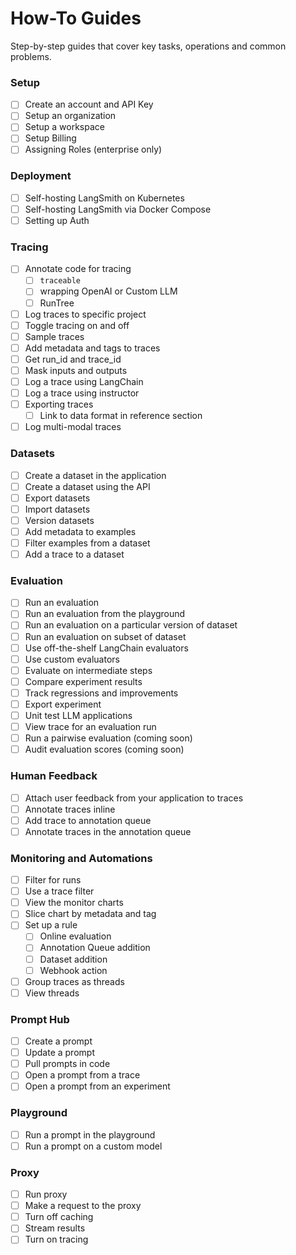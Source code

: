 # How-To Guides

Step-by-step guides that cover key tasks, operations and common problems.

### Setup

- [ ]  Create an account and API Key
- [ ]  Setup an organization
- [ ]  Setup a workspace
- [ ]  Setup Billing
- [ ]  Assigning Roles (enterprise only)

### Deployment

- [ ]  Self-hosting LangSmith on Kubernetes
- [ ]  Self-hosting LangSmith via Docker Compose
- [ ]  Setting up Auth

### Tracing

- [ ]  Annotate code for tracing
    - [ ]  `traceable`
    - [ ]  wrapping OpenAI or Custom LLM
    - [ ]  RunTree
- [ ]  Log traces to specific project
- [ ]  Toggle tracing on and off
- [ ]  Sample traces
- [ ]  Add metadata and tags to traces
- [ ]  Get run_id and trace_id
- [ ]  Mask inputs and outputs
- [ ]  Log a trace using LangChain
- [ ]  Log a trace using instructor
- [ ]  Exporting traces
    - [ ]  Link to data format in reference section
- [ ]  Log multi-modal traces

### Datasets

- [ ]  Create a dataset in the application
- [ ]  Create a dataset using the API
- [ ]  Export datasets
- [ ]  Import datasets
- [ ]  Version datasets
- [ ]  Add metadata to examples
- [ ]  Filter examples from a dataset
- [ ]  Add a trace to a dataset

### Evaluation

- [ ]  Run an evaluation
- [ ]  Run an evaluation from the playground
- [ ]  Run an evaluation on a particular version of dataset
- [ ]  Run an evaluation on subset of dataset
- [ ]  Use off-the-shelf LangChain evaluators
- [ ]  Use custom evaluators
- [ ]  Evaluate on intermediate steps
- [ ]  Compare experiment results
- [ ]  Track regressions and improvements
- [ ]  Export experiment
- [ ]  Unit test LLM applications
- [ ]  View trace for an evaluation run
- [ ]  Run a pairwise evaluation (coming soon)
- [ ]  Audit evaluation scores (coming soon)

### Human Feedback

- [ ]  Attach user feedback from your application to traces
- [ ]  Annotate traces inline
- [ ]  Add trace to annotation queue
- [ ]  Annotate traces in the annotation queue

### Monitoring and Automations

- [ ]  Filter for runs
- [ ]  Use a trace filter
- [ ]  View the monitor charts
- [ ]  Slice chart by metadata and tag
- [ ]  Set up a rule
    - [ ]  Online evaluation
    - [ ]  Annotation Queue addition
    - [ ]  Dataset addition
    - [ ]  Webhook action
- [ ]  Group traces as threads
- [ ]  View threads

### Prompt Hub

- [ ]  Create a prompt
- [ ]  Update a prompt
- [ ]  Pull prompts in code
- [ ]  Open a prompt from a trace
- [ ]  Open a prompt from an experiment

### Playground

- [ ]  Run a prompt in the playground
- [ ]  Run a prompt on a custom model

### Proxy

- [ ]  Run proxy
- [ ]  Make a request to the proxy
- [ ]  Turn off caching
- [ ]  Stream results
- [ ]  Turn on tracing